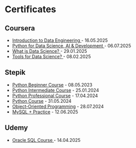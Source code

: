 # Certificates

## Coursera

- [Introduction to Data Engineering ](https://www.coursera.org/account/accomplishments/verify/Q1QM933TRCOI) - 16.05.2025
- [Python for Data Science, AI & Development ](https://www.coursera.org/account/accomplishments/verify/RE1QJ5J27Q9M) - 06.07.2025  
- [What is Data Science? ](https://www.coursera.org/account/accomplishments/verify/6XFV92CM88JB) - 29.01.2025 
- [Tools for Data Science? ](https://www.coursera.org/account/accomplishments/verify/7MXBOZMD8SHE) - 08.02.2025

## Stepik

- [Python Beginner Course](https://stepik.org/cert/2056820?lang=en) - 08.05.2023  
- [Python Intermediate Course](https://stepik.org/cert/2341634?lang=en) - 25.01.2024   
- [Python Professional Course](https://stepik.org/cert/2432220?lang=en) - 17.04.2024
- [Python Course](https://stepik.org/cert/2486167?lang=en) - 31.05.2024
- [Object-Oriented Programming](https://stepik.org/cert/2530129?lang=en) - 28.07.2024 
- [MySQL + Practice](https://stepik.org/cert/2888336?lang=en) - 12.06.2025 


## Udemy

- [Oracle SQL Course ](https://www.udemy.com/certificate/UC-0980df6f-7645-4129-a572-7a045118e41e/) - 14.04.2025
